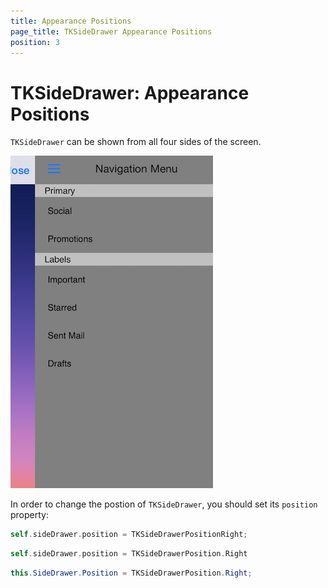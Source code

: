```yaml
---
title: Appearance Positions
page_title: TKSideDrawer Appearance Positions
position: 3
---
```


# TKSideDrawer: Appearance Positions

<code>TKSideDrawer</code> can be shown from all four sides of the screen.

<img src="../images/sidedrawer-positions001.png"/>

In order to change the postion of <code>TKSideDrawer</code>, you should set its <code>position</code> property:

```Objective-C
self.sideDrawer.position = TKSideDrawerPositionRight;
```

```Swift
self.sideDrawer.position = TKSideDrawerPosition.Right
```

```C#
this.SideDrawer.Position = TKSideDrawerPosition.Right;
```